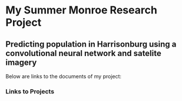 # My Summer Monroe Research Project
## Predicting population in Harrisonburg using a convolutional neural network and satelite imagery
Below are links to the documents of my project:

### Links to Projects
